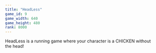 ```yaml
---
title: "HeadLess"
game_id: 9
game_width: 640
game_height: 480
rank: 8000
---
```

HeadLess is a running game where your character is a CHICKEN without the head!